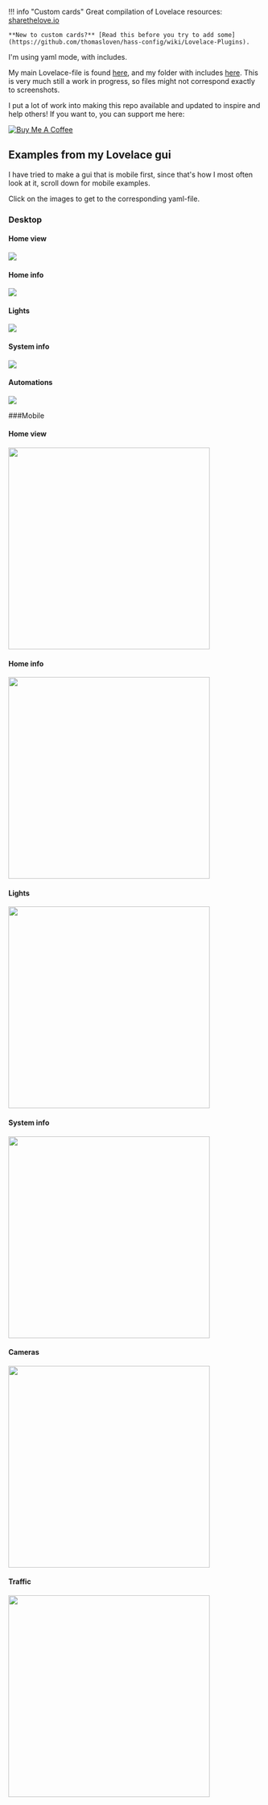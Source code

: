 !!! info "Custom cards"
    Great compilation of Lovelace resources: [sharethelove.io](https://sharethelove.io/custom-resources)
    
    **New to custom cards?** [Read this before you try to add some](https://github.com/thomasloven/hass-config/wiki/Lovelace-Plugins).

I'm using yaml mode, with includes.

My main Lovelace-file is found [here](https://github.com/isabellaalstrom/home-assistant-config/blob/master/ui-lovelace.yaml), and my folder with includes [here](https://github.com/isabellaalstrom/home-assistant-config/tree/master/lovelace).
This is very much still a work in progress, so files might not correspond exactly to screenshots.

I put a lot of work into making this repo available and updated to inspire and help others! If you want to, you can support me here:

<a href="https://www.buymeacoffee.com/iq1f96D" target="_blank"><img src="https://www.buymeacoffee.com/assets/img/custom_images/purple_img.png" alt="Buy Me A Coffee" style="height: auto !important;width: auto !important;" ></a>

## Examples from my Lovelace gui
I have tried to make a gui that is mobile first, since that's how I most often look at it, scroll down for mobile examples.

Click on the images to get to the corresponding yaml-file.

### Desktop
#### Home view

<a href="https://github.com/isabellaalstrom/home-assistant-config/blob/master/lovelace/00_home_view.yaml"><img src="https://github.com/isabellaalstrom/isabellaalstrom.github.io/blob/master/img/home-web.png?raw=true" /></a>

#### Home info

<a href="https://github.com/isabellaalstrom/home-assistant-config/blob/master/lovelace/10_home_info_view.yaml">
<img src="https://github.com/isabellaalstrom/isabellaalstrom.github.io/blob/master/img/home-info-web.png?raw=true"/></a>

#### Lights

<a href="https://github.com/isabellaalstrom/home-assistant-config/blob/master/lovelace/20_lights_view.yaml">
<img src="https://github.com/isabellaalstrom/isabellaalstrom.github.io/blob/master/img/lights-web.png?raw=true"/></a>

#### System info

<a href="https://github.com/isabellaalstrom/home-assistant-config/blob/master/lovelace/30_system_info_view.yaml">
<img src="https://github.com/isabellaalstrom/isabellaalstrom.github.io/blob/master/img/info-web.png?raw=true"/></a>

#### Automations

<a href="https://github.com/isabellaalstrom/home-assistant-config/blob/master/lovelace/80_automations_view.yaml">
<img src="https://github.com/isabellaalstrom/isabellaalstrom.github.io/blob/master/img/automations-web.png?raw=true"/></a>

###Mobile
#### Home view

<a href="https://github.com/isabellaalstrom/home-assistant-config/blob/master/lovelace/00_home_view.yaml"><img src="https://github.com/isabellaalstrom/isabellaalstrom.github.io/blob/master/img/home.png?raw=true" width="400" /></a>

#### Home info

<a href="https://github.com/isabellaalstrom/home-assistant-config/blob/master/lovelace/10_home_info_view.yaml">
<img src="https://github.com/isabellaalstrom/isabellaalstrom.github.io/blob/master/img/home-info.png?raw=true" width="400" /></a>

#### Lights

<a href="https://github.com/isabellaalstrom/home-assistant-config/blob/master/lovelace/20_lights_view.yaml">
<img src="https://github.com/isabellaalstrom/isabellaalstrom.github.io/blob/master/img/lights.png?raw=true" width="400" /></a>

#### System info

<a href="https://github.com/isabellaalstrom/home-assistant-config/blob/master/lovelace/30_system_info_view.yaml">
<img src="https://github.com/isabellaalstrom/isabellaalstrom.github.io/blob/master/img/info.png?raw=true" width="400" /></a>

#### Cameras

<a href="https://github.com/isabellaalstrom/home-assistant-config/blob/master/lovelace/40_camera_view.yaml">
<img src="https://github.com/isabellaalstrom/isabellaalstrom.github.io/blob/master/img/cameras.png?raw=true" width="400" /></a>

#### Traffic

<a href="https://github.com/isabellaalstrom/home-assistant-config/blob/master/lovelace/60_traffic_view.yaml">
<img src="https://github.com/isabellaalstrom/isabellaalstrom.github.io/blob/master/img/traffic.png?raw=true" width="400" /></a>
